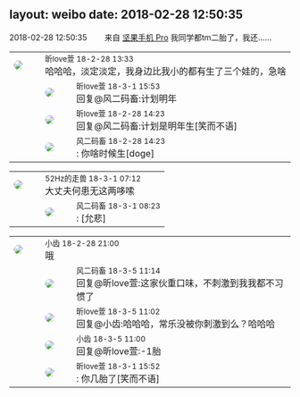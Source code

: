 layout: weibo
date: 2018-02-28 12:50:35
---
<meta name="referrer" content="no-referrer" />

2018-02-28 12:50:35  &nbsp;&nbsp;&nbsp;&nbsp;&nbsp;&nbsp; 来自 <a href="http://app.weibo.com/t/feed/Z4AgP" rel="nofollow">坚果手机 Pro</a>
我同学都tm二胎了，我还…… ​​​

<table style="width: 100%;">
  <tr>
    <td style="width: 40px;"><img style="border-radius:50%" src="https://tva3.sinaimg.cn/crop.0.0.180.180.50/6958d0e3jw1e8qgp5bmzyj2050050aa8.jpg?KID=imgbed,tva&Expires=1624466381&ssig=5n4LtxK3CJ"></td>
    <td colspan="2"><small>昕love萱 18-2-28 13:33</small><br/>哈哈哈，淡定淡定，我身边比我小的都有生了三个娃的，急啥</td>
  </tr>
  <tr>
    <td/>
    <td style="width: 40px;"><img style="border-radius:50%" src="https://tva3.sinaimg.cn/crop.0.0.180.180.50/6958d0e3jw1e8qgp5bmzyj2050050aa8.jpg?KID=imgbed,tva&Expires=1624466381&ssig=5n4LtxK3CJ"></td>
    <td><small>昕love萱 18-3-1 15:53</small><br/>回复@风二码畜:计划明年</td>
  </tr>
  <tr>
    <td/>
    <td style="width: 40px;"><img style="border-radius:50%" src="https://tva3.sinaimg.cn/crop.0.0.180.180.50/6958d0e3jw1e8qgp5bmzyj2050050aa8.jpg?KID=imgbed,tva&Expires=1624466381&ssig=5n4LtxK3CJ"></td>
    <td><small>昕love萱 18-2-28 14:23</small><br/>回复@风二码畜:计划是明年生[笑而不语]</td>
  </tr>
  <tr>
    <td/>
    <td style="width: 40px;"><img style="border-radius:50%" src="https://tva3.sinaimg.cn/crop.0.0.639.639.50/6d2a6003jw8f3idy69w2gj20hs0hrt9g.jpg?KID=imgbed,tva&Expires=1624466381&ssig=se03AypxNs"></td>
    <td><small>风二码畜 18-2-28 14:23</small><br/>: 你啥时候生[doge]</td>
  </tr>
</table>

<table style="width: 100%;">
  <tr>
    <td style="width: 40px;"><img style="border-radius:50%" src="https://tva4.sinaimg.cn/crop.0.0.180.180.50/8beaf773jw1e8qgp5bmzyj2050050aa8.jpg?KID=imgbed,tva&Expires=1624466381&ssig=5ymquCy6Nr"></td>
    <td colspan="2"><small>52Hz的走兽 18-3-1 07:12</small><br/>大丈夫何患无这两哆嗦</td>
  </tr>
  <tr>
    <td/>
    <td style="width: 40px;"><img style="border-radius:50%" src="https://tva3.sinaimg.cn/crop.0.0.639.639.50/6d2a6003jw8f3idy69w2gj20hs0hrt9g.jpg?KID=imgbed,tva&Expires=1624466381&ssig=se03AypxNs"></td>
    <td><small>风二码畜 18-3-1 08:23</small><br/>: [允悲]</td>
  </tr>
</table>

<table style="width: 100%;">
  <tr>
    <td style="width: 40px;"><img style="border-radius:50%" src="https://tva3.sinaimg.cn/crop.0.0.480.480.50/4d4bc111jw8ejj3t36gwaj20dc0dc769.jpg?KID=imgbed,tva&Expires=1624466381&ssig=vgTVU4ebjB"></td>
    <td colspan="2"><small>小齿 18-2-28 21:00</small><br/>哦</td>
  </tr>
  <tr>
    <td/>
    <td style="width: 40px;"><img style="border-radius:50%" src="https://tva3.sinaimg.cn/crop.0.0.639.639.50/6d2a6003jw8f3idy69w2gj20hs0hrt9g.jpg?KID=imgbed,tva&Expires=1624466381&ssig=se03AypxNs"></td>
    <td><small>风二码畜 18-3-5 11:14</small><br/>回复@昕love萱:这家伙重口味，不刺激到我我都不习惯了</td>
  </tr>
  <tr>
    <td/>
    <td style="width: 40px;"><img style="border-radius:50%" src="https://tva3.sinaimg.cn/crop.0.0.180.180.50/6958d0e3jw1e8qgp5bmzyj2050050aa8.jpg?KID=imgbed,tva&Expires=1624466381&ssig=5n4LtxK3CJ"></td>
    <td><small>昕love萱 18-3-5 11:02</small><br/>回复@小齿:哈哈哈，常乐没被你刺激到么？哈哈哈</td>
  </tr>
  <tr>
    <td/>
    <td style="width: 40px;"><img style="border-radius:50%" src="https://tva3.sinaimg.cn/crop.0.0.480.480.50/4d4bc111jw8ejj3t36gwaj20dc0dc769.jpg?KID=imgbed,tva&Expires=1624466381&ssig=vgTVU4ebjB"></td>
    <td><small>小齿 18-3-5 11:00</small><br/>回复@昕love萱:-1胎</td>
  </tr>
  <tr>
    <td/>
    <td style="width: 40px;"><img style="border-radius:50%" src="https://tva3.sinaimg.cn/crop.0.0.180.180.50/6958d0e3jw1e8qgp5bmzyj2050050aa8.jpg?KID=imgbed,tva&Expires=1624466381&ssig=5n4LtxK3CJ"></td>
    <td><small>昕love萱 18-3-1 15:52</small><br/>: 你几胎了[笑而不语]</td>
  </tr>
</table>
